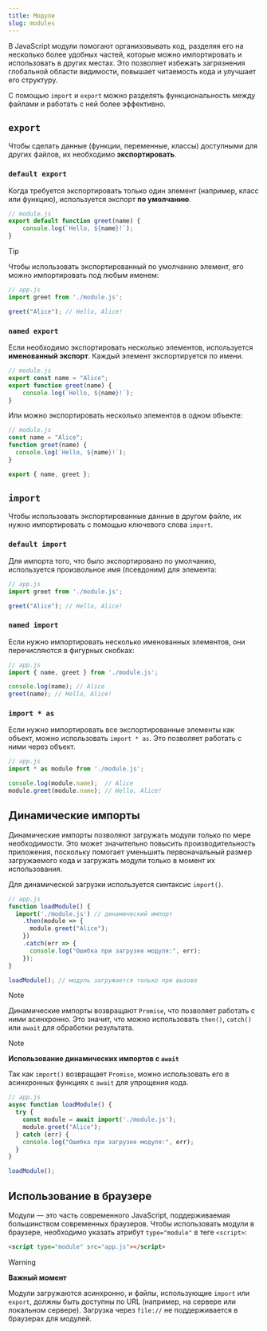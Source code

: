 ```yaml
---
title: Модули
slug: modules
---
```


В JavaScript модули помогают организовывать код, разделяя его на несколько более удобных частей, которые можно импортировать и использовать в других местах. Это позволяет избежать загрязнения глобальной области видимости, повышает читаемость кода и улучшает его структуру.

С помощью `import` и `export` можно разделять функциональность между файлами и работать с ней более эффективно.

## `export`

Чтобы сделать данные (функции, переменные, классы) доступными для других файлов, их необходимо **экспортировать**.

### `default export`

Когда требуется экспортировать только один элемент (например, класс или функцию), используется экспорт **по умолчанию**.

```js
// module.js
export default function greet(name) {
	console.log(`Hello, ${name}!`);
}
```

> [!TIP]
> 
> Чтобы использовать экспортированный по умолчанию элемент, его можно импортировать под любым именем:
> 
> ```js
> // app.js
> import greet from './module.js';
> 
> greet("Alice"); // Hello, Alice!
> ```

### `named export`

Если необходимо экспортировать несколько элементов, используется **именованный экспорт**. Каждый элемент экспортируется по имени.

```js
// module.js
export const name = "Alice";
export function greet(name) {
	console.log(`Hello, ${name}!`);
}
```

Или можно экспортировать несколько элементов в одном объекте:

```js
// module.js
const name = "Alice";
function greet(name) {
  console.log(`Hello, ${name}!`);
}

export { name, greet };
```

## `import`

Чтобы использовать экспортированные данные в другом файле, их нужно импортировать с помощью ключевого слова `import`.

### `default import`

Для импорта того, что было экспортировано по умолчанию, используется произвольное имя (псевдоним) для элемента:

```js
// app.js
import greet from './module.js';

greet("Alice"); // Hello, Alice!
```

### `named import`

Если нужно импортировать несколько именованных элементов, они перечисляются в фигурных скобках:

```js
// app.js
import { name, greet } from './module.js';

console.log(name); // Alice
greet(name); // Hello, Alice!
```

### `import * as`

Если нужно импортировать все экспортированные элементы как объект, можно использовать `import * as`. Это позволяет работать с ними через объект.

```js
// app.js
import * as module from './module.js';

console.log(module.name);  // Alice
module.greet(module.name); // Hello, Alice!
```

## Динамические импорты

Динамические импорты позволяют загружать модули только по мере необходимости. Это может значительно повысить производительность приложения, поскольку помогает уменьшить первоначальный размер загружаемого кода и загружать модули только в момент их использования.

Для динамической загрузки используется синтаксис `import()`.

```js
// app.js
function loadModule() {
  import('./module.js') // динамический импорт
    .then(module => {
      module.greet("Alice");
    })
    .catch(err => {
      console.log("Ошибка при загрузке модуля:", err);
    });
}

loadModule(); // модуль загружается только при вызове
```

> [!NOTE]
> 
> Динамические импорты возвращают `Promise`, что позволяет работать с ними асинхронно. Это значит, что можно использовать `then()`, `catch()` или `await` для обработки результата.

> [!NOTE]
> 
> **Использование динамических импортов с `await`**
> 
> Так как `import()` возвращает `Promise`, можно использовать его в асинхронных функциях с `await` для упрощения кода.
> 
> ```js
> // app.js
> async function loadModule() {
>   try {
>     const module = await import('./module.js');
>     module.greet("Alice");
>   } catch (err) {
>     console.log("Ошибка при загрузке модуля:", err);
>   }
> }
> 
> loadModule();
> ```

## Использование в браузере

Модули — это часть современного JavaScript, поддерживаемая большинством современных браузеров. Чтобы использовать модули в браузере, необходимо указать атрибут `type="module"` в теге `<script>`:

```html
<script type="module" src="app.js"></script>
```

> [!WARNING]
> 
> **Важный момент**
> 
> Модули загружаются асинхронно, и файлы, использующие `import` или `export`, должны быть доступны по URL (например, на сервере или локальном сервере). Загрузка через `file://` не поддерживается в браузерах для модулей.